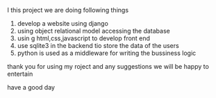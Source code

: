 I this project we are doing following things


1. develop a website using django 
2. using object relational model accessing the database
3. usin g html,css,javascript to develop front end 
4. use  sqlite3 in the backend tio store the data of the users 
5. python is used as a middleware for writing the bussiness logic


thank you for using my roject and any suggestions 
we will be happy to entertain

have a good day
